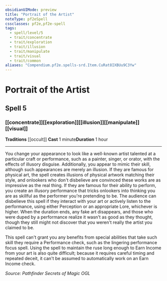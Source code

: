 ```yaml
---
obsidianUIMode: preview
title: "Portrait of the Artist"
noteType: pf2eSpell
cssclasses: pf2e,pf2e-spell
tags:
  - spell/level/5
  - trait/concentrate
  - trait/exploration
  - trait/illusion
  - trait/manipulate
  - trait/visual
  - trait/common
aliases: "Compendium.pf2e.spells-srd.Item.CuRat8IXBUu9C3Yw" 
---
```

# Portrait of the Artist   
## Spell 5
### [[concentrate]][[exploration]][[illusion]][[manipulate]][[visual]]
**Traditions** [[occult]]
**Cast** 1 minute**Duration** 1 hour
* * * 
You change your appearance to look like a well-known artist talented at a particular craft or performance, such as a painter, singer, or orator, with the effects of illusory disguise. Additionally, you appear to mimic their skill, although such appearances are merely an illusion. If they are famous for physical art, the spell creates illusions of physical artwork matching their style, and onlookers who don't disbelieve are convinced these works are as impressive as the real thing. If they are famous for their ability to perform, you create an illusory performance that tricks onlookers into thinking you are as skillful as the performer you're pretending to be. The audience can disbelieve this spell if they interact with your art or actively listen to the performance, using either Perception or an appropriate Lore, whichever is higher. When the duration ends, any fake art disappears, and those who were duped by a performance realize it wasn't as good as they thought, though they still might not discover that you weren't really the artist you claimed to be.

This spell can't grant you any benefits from special abilities that take such skill they require a Performance check, such as the lingering performance focus spell. Using the spell to maintain the ruse long enough to Earn Income from your art is also quite difficult; because it requires careful timing and repeated deceit, it can't be assumed to automatically work on an Earn Income check.

*Source: Pathfinder Secrets of Magic*
*OGL*